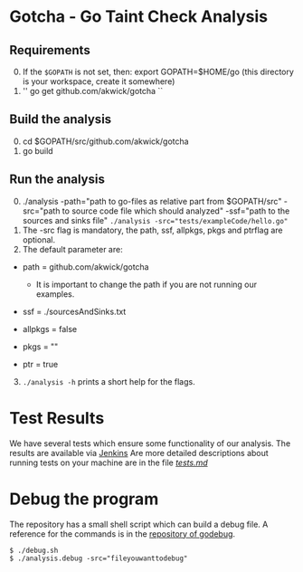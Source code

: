 # Gotcha - **Go T**aint **Ch**eck **A**nalysis

## Requirements
0. If the `$GOPATH` is not set, then: export GOPATH=$HOME/go (this directory is your workspace, create it somewhere)
1. '' go get github.com/akwick/gotcha ``



## Build the analysis

0. cd $GOPATH/src/github.com/akwick/gotcha
1. go build

## Run the analysis

0. ./analysis -path="path to go-files as relative part from $GOPATH/src" -src="path to source code file which should analyzed" -ssf="path to the sources and sinks file"
`./analysis -src="tests/exampleCode/hello.go"`
1. The -src flag is mandatory, the path, ssf, allpkgs, pkgs and ptrflag are optional.
2. The default parameter are:
  - path = github.com/akwick/gotcha
    - It is important to change the path if you are not running our examples.   

  - ssf = ./sourcesAndSinks.txt
  - allpkgs = false
  - pkgs = ""  
  - ptr = true    
3. `./analysis -h` prints a short help for the flags.  

# Test Results

We have several tests which ensure some functionality of our analysis.
The results are available via [Jenkins](https://envisage.ifi.uio.no:8080/jenkins/view/Vs-dev/job/GoRETech/)
Are more detailed descriptions about running tests on your machine are in the file [*tests.md*](https://github.com/akwick/gotcha/blob/master/tests.md)

# Debug the program

The repository has a small shell script which can build a debug file.
A reference for the commands is in the [repository of godebug](https://github.com/mailgun/godebug).

```
$ ./debug.sh
$ ./analysis.debug -src="fileyouwanttodebug"
```
